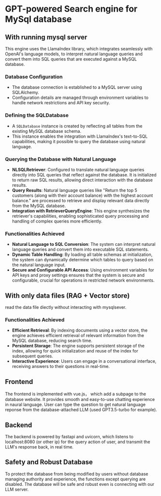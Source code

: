 # GPT-powered Search engine for MySql database

## With running mysql server
This engine uses the LlamaIndex library, which integrates seamlessly with OpenAI's language models, to interpret natural language queries and convert them into SQL queries that are executed against a MySQL database.

### Database Configuration
- The database connection is established to a MySQL server using SQLAlchemy. 
- Configuration details are managed through environment variables to handle network restrictions and API key security.

### Defining the SQLDatabase
- A `SQLDatabase` instance is created by reflecting all tables from the existing MySQL database schema. 
- This instance enables the integration with LlamaIndex's text-to-SQL capabilities, making it possible to query the database using natural language.

### Querying the Database with Natural Language
- **NLSQLRetriever**: Configured to translate natural language queries directly into SQL queries that reflect against the database. It is initialized to return raw SQL results, allowing direct interaction with the database results.
- **Query Results**: Natural language queries like "Return the top 5 customers (along with their account balance) with the highest account balance." are processed to retrieve and display relevant data directly from the MySQL database.
- **Integration with RetrieverQueryEngine**: This engine synthesizes the retriever's capabilities, enabling sophisticated query processing and handling of complex queries more efficiently.

### Functionalities Achieved
- **Natural Language to SQL Conversion**: The system can interpret natural language queries and convert them into executable SQL statements.
- **Dynamic Table Handling**: By loading all table schemas at initialization, the system can dynamically determine which tables to query based on the natural language input.
- **Secure and Configurable API Access**: Using environment variables for API keys and proxy settings ensures that the system is secure and configurable, crucial for operations in restricted network environments.

## With only data files (RAG + Vector store)
read the data file diectly without interacting with mysqlsever.
### Functionalities Achieved
- **Efficient Retrieval**: By indexing documents using a vector store, the engine achieves efficient retrieval of relevant information from the MySQL database, reducing search time.
- **Persistent Storage**: The engine supports persistent storage of the index, allowing for quick initialization and reuse of the index for subsequent queries.
- **Interactive Experience**: Users can engage in a conversational interface, receiving answers to their questions in real-time.

## Frontend
The frontend is implemented with vue.js， which add a subpage to the database website. It provides smooth and easy-to-use chatting experience in naural language. User can type the question to get natural language reponse from the database-attached LLM (used GPT3.5-turbo for example). 

## Backend
The backend is powered by fastapi and uvicorn, which listens to localhost:8080 (or other ip) for the query action of user, and transmit the LLM's response back, in real time.

## Safety and Robust Database
To protect the database from being modified by users without database managing authority and experience, the functions except querying are disabled. The database will be safe and robust even is connecting with our LLM server.


